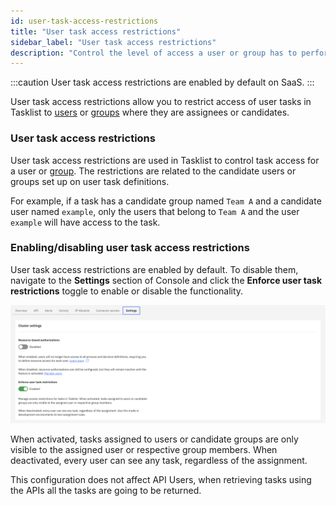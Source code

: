 ```yaml
---
id: user-task-access-restrictions
title: "User task access restrictions"
sidebar_label: "User task access restrictions"
description: "Control the level of access a user or group has to perform tasks in the system via user task access restrictions."
---
```


:::caution
User task access restrictions are enabled by default on SaaS.
:::

User task access restrictions allow you to restrict access of user tasks in Tasklist to [users](../../console/manage-organization/manage-users.md) or
[groups](user-groups.md) where they are assignees or candidates.

### User task access restrictions

User task access restrictions are used in Tasklist to control task access for a
user or [group](user-groups.md). The restrictions are
related to the candidate users or groups set up on user task definitions.

For example, if a task has a candidate group named `Team A` and a candidate user named `example`, only the
users that belong to `Team A` and the user `example` will have access to the task.

### Enabling/disabling user task access restrictions

User task access restrictions are enabled by default. To disable them, navigate to the **Settings** section of Console and click the **Enforce user task restrictions** toggle to enable or disable the functionality.

![Enabling User Task Restriction](../assets/access-control/enforce-user-task-restriction.png)

When activated, tasks assigned to users or candidate groups are only visible to the assigned user or respective group members. When deactivated, every user can see any task, regardless of the assignment.

This configuration does not affect API Users, when retrieving tasks using the APIs all the tasks are going to be returned.
